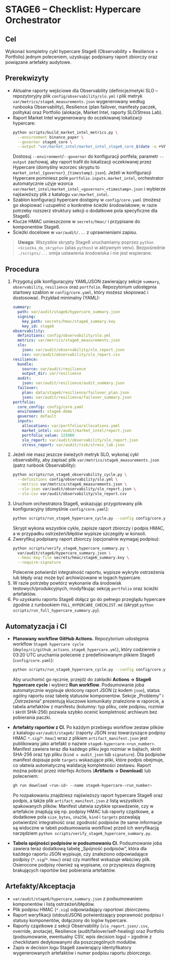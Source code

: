 # STAGE6 – Checklist: Hypercare Orchestrator

## Cel
Wykonać kompletny cykl hypercare Stage6 (Observability + Resilience + Portfolio)
jednym poleceniem, uzyskując podpisany raport zbiorczy oraz powiązane
artefakty audytowe.

## Prerekwizyty
- Aktualne raporty wejściowe dla Observability (definicje/metyki SLO –
  repozytoryjny plik `config/observability/slo.yml` i plik metryk
  `var/metrics/stage6_measurements.json` wygenerowany według runbooka
  Observability), Resilience (plan
  failover, manifesty paczek, polityka) oraz Portfolio
  (alokacje, Market Intel, raporty SLO/Stress Lab).
- Raport Market Intel wygenerowany do oczekiwanej lokalizacji hypercare:
  ```bash
  python scripts/build_market_intel_metrics.py \
    --environment binance_paper \
    --governor stage6_core \
    --output "var/market_intel/market_intel_stage6_core_$(date -u +%Y%m%dT%H%M%SZ).json"
  ```
  Dostosuj `--environment`/`--governor` do konfiguracji portfela; parametr
  `--output` zachowaj, aby raport trafił do lokalizacji oczekiwanej przez
  Hypercare (domyślny wzorzec skryptu to `market_intel_{governor}_{timestamp}.json`).
  Jeżeli w konfiguracji Hypercare pominiesz pole `portfolio.inputs.market_intel`,
  orchestrator automatycznie użyje wzorca `var/market_intel/market_intel_<governor>_<timestamp>.json`
  i wybierze najświeższy plik z katalogu `var/market_intel`.
- Szablon konfiguracji hypercare dostępny w `config/core.yaml`
  (możesz go skopiować i uzupełnić o konkretne ścieżki środowiskowe; w razie
  potrzeby rozszerz struktury sekcji o dodatkowe pola specyficzne dla Stage6).
- Klucze HMAC umieszczone w `secrets/hmac/` i przypisane do komponentów Stage6.
- Ścieżki docelowe w `var/audit/...` z uprawnieniami zapisu.

> **Uwaga:** Wszystkie skrypty Stage6 uruchamiamy poprzez `python <ścieżka_do_skryptu>` (alias `python3` w aktywnym venv). Bezpośrednie `./scripts/...` omija ustawienia środowiska i nie jest wspierane.

## Procedura
1. Przygotuj plik konfiguracyjny YAML/JSON zawierający sekcje `summary`,
   `observability`, `resilience` oraz `portfolio`. Repozytorium udostępnia
   startowy szablon w `config/core.yaml`, który możesz skopiować i dostosować.
   Przykład minimalny (YAML):
   ```yaml
   summary:
     path: var/audit/stage6/hypercare_summary.json
     signing:
       key_path: secrets/hmac/stage6_summary.key
       key_id: stage6
   observability:
     definitions: config/observability/slo.yml
     metrics: var/metrics/stage6_measurements.json
     slo:
       json: var/audit/observability/slo_report.json
       csv: var/audit/observability/slo_report.csv
   resilience:
     bundle:
       source: var/audit/resilience
       output_dir: var/resilience
     audit:
       json: var/audit/resilience/audit_summary.json
     failover:
       plan: data/stage6/resilience/failover_plan.json
       json: var/audit/resilience/failover_summary.json
   portfolio:
     core_config: config/core.yaml
     environment: stage6-demo
     governor: default
     inputs:
       allocations: var/portfolio/allocations.yaml
       market_intel: var/audit/market_intel/report.json
       portfolio_value: 125000
       slo_report: var/audit/observability/slo_report.json
       stress_report: var/audit/risk/stress_lab.json
   ```
2. Jeżeli nie masz jeszcze świeżych metryk SLO, wykonaj cykl observability,
   aby zapisać plik `var/metrics/stage6_measurements.json` (patrz
   runbook Observability):
   ```bash
   python scripts/run_stage6_observability_cycle.py \
     --definitions config/observability/slo.yml \
     --metrics var/metrics/stage6_measurements.json \
     --slo-json var/audit/observability/slo_report.json \
     --slo-csv var/audit/observability/slo_report.csv
   ```
3. Uruchom orchestratora Stage6, wskazując przygotowany plik konfiguracyjny
   (domyślnie `config/core.yaml`):
   ```bash
   python scripts/run_stage6_hypercare_cycle.py --config config/core.yaml
   ```
   Skrypt wykona wszystkie cykle, zapisze raport zbiorczy i podpis HMAC, a w
   przypadku ostrzeżeń/błędów wypisze szczegóły w konsoli.
4. Zweryfikuj podpisany raport zbiorczy (opcjonalnie wymagaj podpisu):
   ```bash
   python scripts/verify_stage6_hypercare_summary.py \
     var/audit/stage6/hypercare_summary.json \
     --hmac-key-file secrets/hmac/stage6_summary.key \
     --require-signature
   ```
   Polecenie potwierdzi integralność raportu, wypisze wykryte ostrzeżenia lub
   błędy oraz może być archiwizowane w logach hypercare.
5. W razie potrzeby powtórz wykonanie dla środowisk testowych/produkcyjnych,
   modyfikując sekcję `portfolio` oraz ścieżki artefaktów.
6. Po uzyskaniu raportu Stage6 dołącz go do pełnego przeglądu hypercare zgodnie
   z runbookiem `FULL_HYPERCARE_CHECKLIST.md` (skrypt
   `python scripts/run_full_hypercare_summary.py`).

## Automatyzacja i CI

- **Planowany workflow GitHub Actions.** Repozytorium udostępnia workflow
  `Stage6 hypercare cycle` (`deploy/ci/github_actions_stage6_hypercare.yml`),
  który codziennie o 03:20 UTC uruchamia polecenie z predefiniowanym plikiem
  Stage6 (`config/core.yaml`):

  ```bash
  python scripts/run_stage6_hypercare_cycle.py --config config/core.yaml
  ```

  Aby uruchomić go ręcznie, przejdź do zakładki **Actions → Stage6 hypercare
  cycle** i wybierz **Run workflow**. Podsumowanie joba automatycznie wypisuje
  skrócony raport JSON (z kodem `json`), status ogólny raportu oraz tabelę
  statusów komponentów. Sekcje „Problemy” i „Ostrzeżenia” prezentują kluczowe
  komunikaty znalezione w raporcie, a tabela artefaktów z manifestu (kolumny:
  typ pliku, cele podpisu, rozmiar i skrót SHA-256) pozwala szybko ocenić
  kompletność archiwum bez pobierania paczki.
- **Artefakty raportów z CI.** Po każdym przebiegu workflow zestaw plików z
  katalogu `var/audit/stage6/` (raporty JSON oraz towarzyszące podpisy HMAC
  `*.sig`/`*.hmac`) wraz z plikiem `artifact_manifest.json` jest publikowany
  jako artefakt o nazwie `stage6-hypercare-<run_number>`. Manifest zawiera
  teraz dla każdego pliku jego rozmiar w bajtach, skrót SHA-256 oraz typ pliku
  (`kind = audit_json` lub `signature`). Dla podpisów manifest dopisuje pole
  `targets` wskazujące pliki, które podpis obejmuje, co ułatwia automatyczną
  walidację kompletności zestawu. Raport można pobrać przez interfejs Actions
  (**Artifacts → Download**) lub poleceniem:

  ```bash
  gh run download <run-id> --name stage6-hypercare-<run_number>
  ```

  Po rozpakowaniu znajdziesz najświeższy raport hypercare Stage6 oraz podpis,
  a także plik `artifact_manifest.json` z listą wszystkich spakowanych plików.
  Manifest ułatwia szybkie sprawdzenie, czy w artefakcie znajdują się np.
  podpisy HMAC lub raporty cząstkowe, a dodatkowe pola `size_bytes`, `sha256`,
  `kind` i `targets` pozwalają potwierdzić integralność oraz zgodność podpisów
  (te same informacje są widoczne w tabeli podsumowania workflow) przed ich
  weryfikacją narzędziem
  `python scripts/verify_stage6_hypercare_summary.py`.

- **Tabela spójności podpisów w podsumowaniu CI.** Podsumowanie joba zawiera
  teraz dodatkową tabelę „Spójność podpisów”, która dla każdego raportu JSON
  wypisuje, czy znaleziono odpowiadające podpisy (`*.sig`/`*.hmac`) oraz czy
  manifest wskazuje właściwy plik. Osierocone podpisy również są wypisane, co
  przyspiesza diagnozę brakujących raportów bez pobierania artefaktów.

## Artefakty/Akceptacja
- `var/audit/stage6/hypercare_summary.json` z podsumowaniem komponentów i
  listą ostrzeżeń/błędów.
- Plik podpisu HMAC (`*.sig`) odpowiadający raportowi zbiorczemu.
- Raport weryfikacji (stdout/JSON) potwierdzający poprawność podpisu i statusy
  komponentów, dołączony do logów hypercare.
- Raporty cząstkowe z sekcji Observability (`slo_report.json/.csv`,
  override, anotacje), Resilience (audit/failover/self-healing) oraz Portfolio
  (podsumowanie, ewentualny CSV, wpis decision logu) – zgodnie z checklistami
  dedykowanymi dla poszczególnych modułów.
- Zapis w decision logu Stage6 zawierający identyfikatory wygenerowanych
  artefaktów i numer podpisu raportu zbiorczego.
